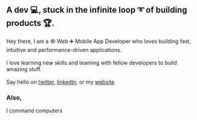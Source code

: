 ## A dev 💻, stuck in the infinite loop ➰ of building products 🏆.

Hey there, I am a 🕸️ Web ➕ Mobile App Developer who loves building fast, intuitive and performance-driven applications.  
<br />
I love learning new skills and teaming with fellow developers to build amazing stuff.  
<br />
Say hello on [twitter](https://twitter.com/oluwakeyejohn), [linkedIn](https://www.linkedin.com/in/oluwakeye-john-1706/), or my [website](https://johnkeye.com)

### Also,

I command computers
